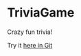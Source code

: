 # TriviaGame
Crazy fun trivia!

Try it <a href="https://smpldvd.github.io/TriviaGame/"> here in Git</a>
